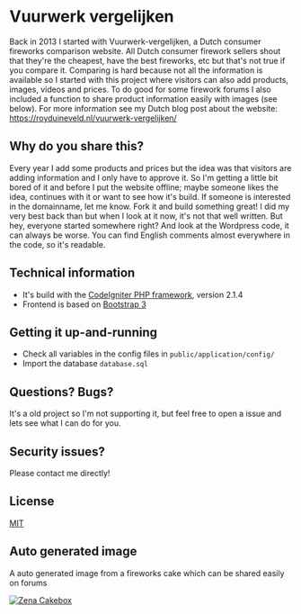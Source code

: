 # Vuurwerk vergelijken

Back in 2013 I started with Vuurwerk-vergelijken, a Dutch consumer fireworks comparison website. All Dutch consumer firework sellers shout that they're the cheapest, have the best fireworks, etc but that's not true if you compare it. Comparing is hard because not all the information is available so I started with this project where visitors can also add products, images, videos and prices. To do good for some firework forums I also included a function to share product information easily with images (see below). For more information see my Dutch blog post about the website: https://royduineveld.nl/vuurwerk-vergelijken/

## Why do you share this?

Every year I add some products and prices but the idea was that visitors are adding information and I only have to approve it. So I'm getting a little bit bored of it and before I put the website offline; maybe someone likes the idea, continues with it or want to see how it's build. If someone is interested in the domainname, let me know. Fork it and build something great! I did my very best back than but when I look at it now, it's not that well written. But hey, everyone started somewhere right? And look at the Wordpress code, it can always be worse. You can find English comments almost everywhere in the code, so it's readable.

## Technical information

- It's build with the [CodeIgniter PHP framework](https://codeigniter.com/), version 2.1.4
- Frontend is based on [Bootstrap 3](http://getbootstrap.com/)

## Getting it up-and-running

- Check all variables in the config files in `public/application/config/`
- Import the database `database.sql`

## Questions? Bugs?

It's a old project so I'm not supporting it, but feel free to open a issue and lets see what I can do for you.

## Security issues?

Please contact me directly!

## License
[MIT](LICENSE.txt)

## Auto generated image

A auto generated image from a fireworks cake which can be shared easily on forums

[![Zena Cakebox](https://vuurwerk-vergelijken.nl/embed/product/cakeboxen/zena-collectie/zena-cakebox)](https://vuurwerk-vergelijken.nl/cakeboxen/zena-collectie/zena-cakebox)